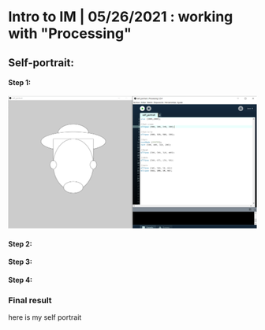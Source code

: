 # Intro to IM | 05/26/2021 : working with "Processing"

## Self-portrait:

#### Step 1:

![](https://github.com/andresugartechea/introToIM/blob/main/May26/first%20step%20(outline).png?raw=true)

#### Step 2:

#### Step 3:

#### Step 4:

### Final result


here is my self portrait
